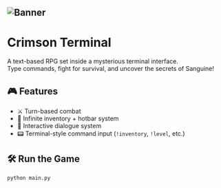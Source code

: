 ![Banner](https://i.imgur.com/dFmBXH4.png)
-
# Crimson Terminal

A text-based RPG set inside a mysterious terminal interface.  
Type commands, fight for survival, and uncover the secrets of Sanguine!

## 🎮 Features

- ⚔️ Turn-based combat
- 🎒 Infinite inventory + hotbar system
- 💬 Interactive dialogue system
- 📟 Terminal-style command input (`!inventory`, `!level`, etc.)

## 🛠 Run the Game

```bash
python main.py
